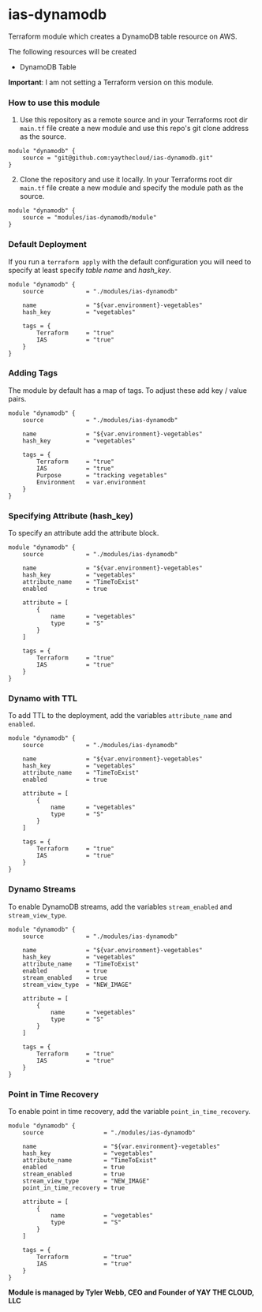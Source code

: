 # ias-dynamodb

Terraform module which creates a DynamoDB table resource on AWS.

The following resources will be created

  - DynamoDB Table

**Important**: I am not setting a Terraform version on this module.

### How to use this module

1. Use this repository as a remote source and in your Terraforms root dir ```main.tf``` file create a new module and use this repo's git clone address as the source.

```
module "dynamodb" {
    source = "git@github.com:yaythecloud/ias-dynamodb.git"
}
```

2. Clone the repository and use it locally. In your Terraforms root dir ```main.tf``` file create a new module and specify the module path as the source.

```
module "dynamodb" {
    source = "modules/ias-dynamodb/module"
}
```

### Default Deployment

If you run a ```terraform apply``` with the default configuration you will need to specify at least specify *table name* and *hash_key*.

```
module "dynamodb" {
    source            = "./modules/ias-dynamodb"

    name              = "${var.environment}-vegetables"
    hash_key          = "vegetables"

    tags = {
        Terraform     = "true"
        IAS           = "true"
    }
}
```
### Adding Tags

The module by default has a map of tags. To adjust these add key / value pairs.

```
module "dynamodb" {
    source            = "./modules/ias-dynamodb"

    name              = "${var.environment}-vegetables"
    hash_key          = "vegetables"

    tags = {
        Terraform     = "true"
        IAS           = "true"
        Purpose       = "tracking vegetables"
        Environment   = var.environment
    }
}
```

### Specifying Attribute (hash_key)

To specify an attribute add the attribute block.

```
module "dynamodb" {
    source            = "./modules/ias-dynamodb"

    name              = "${var.environment}-vegetables"
    hash_key          = "vegetables"
    attribute_name    = "TimeToExist"
    enabled           = true

    attribute = [
        {
            name      = "vegetables"
            type      = "S"
        }
    ]

    tags = {
        Terraform     = "true"
        IAS           = "true"
    }
}
```

### Dynamo with TTL

To add TTL to the deployment, add the variables ```attribute_name``` and ```enabled```.

```
module "dynamodb" {
    source            = "./modules/ias-dynamodb"

    name              = "${var.environment}-vegetables"
    hash_key          = "vegetables"
    attribute_name    = "TimeToExist"
    enabled           = true

    attribute = [
        {
            name      = "vegetables"
            type      = "S"
        }
    ]

    tags = {
        Terraform     = "true"
        IAS           = "true"
    }
}
```

### Dynamo Streams

To enable DynamoDB streams, add the variables ```stream_enabled``` and ```stream_view_type```.

```
module "dynamodb" {
    source            = "./modules/ias-dynamodb"

    name              = "${var.environment}-vegetables"
    hash_key          = "vegetables"
    attribute_name    = "TimeToExist"
    enabled           = true
    stream_enabled    = true
    stream_view_type  = "NEW_IMAGE"

    attribute = [
        {
            name      = "vegetables"
            type      = "S"
        }
    ]

    tags = {
        Terraform     = "true"
        IAS           = "true"
    }
}
```

### Point in Time Recovery

To enable point in time recovery, add the variable ```point_in_time_recovery```.

```
module "dynamodb" {
    source                 = "./modules/ias-dynamodb"

    name                   = "${var.environment}-vegetables"
    hash_key               = "vegetables"
    attribute_name         = "TimeToExist"
    enabled                = true
    stream_enabled         = true
    stream_view_type       = "NEW_IMAGE"
    point_in_time_recovery = true

    attribute = [
        {
            name           = "vegetables"
            type           = "S"
        }
    ]

    tags = {
        Terraform          = "true"
        IAS                = "true"
    }
}
```

**Module is managed by Tyler Webb, CEO and Founder of YAY THE CLOUD, LLC**